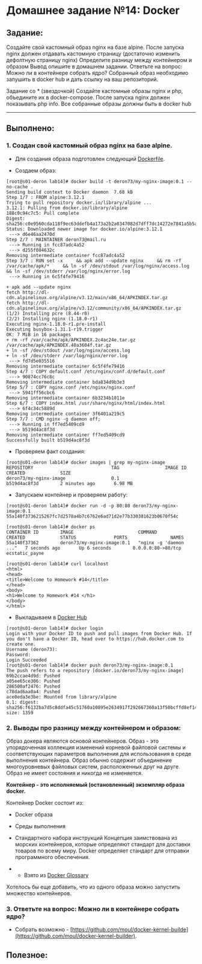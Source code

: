 # **Домашнее задание №14: Docker**

## **Задание:**
Создайте свой кастомный образ nginx на базе alpine. После запуска nginx должен
отдавать кастомную страницу (достаточно изменить дефолтную страницу nginx)
Определите разницу между контейнером и образом
Вывод опишите в домашнем задании.
Ответьте на вопрос: Можно ли в контейнере собрать ядро?
Собранный образ необходимо запушить в docker hub и дать ссылку на ваш
репозиторий.

Задание со * (звездочкой)
Создайте кастомные образы nginx и php, объедините их в docker-compose.
После запуска nginx должен показывать php info.
Все собранные образы должны быть в docker hub

---

## **Выполнено:**


### **1. Создан свой кастомный образ nginx на базе alpine.**

- Для создания образа подготовлен следующий [Dockerfile](Dockerfile).

- Создаем образ:
```
[root@s01-deron lab14]# docker build -t deron73/my-nginx-image:0.1 --no-cache .
Sending build context to Docker daemon  7.68 kB
Step 1/7 : FROM alpine:3.12.1
Trying to pull repository docker.io/library/alpine ...
3.12.1: Pulling from docker.io/library/alpine
188c0c94c7c5: Pull complete
Digest: sha256:c0e9560cda118f9ec63ddefb4a173a2b2a0347082d7dff7dc14272e7841a5b5a
Status: Downloaded newer image for docker.io/alpine:3.12.1
 ---> d6e46aa2470d
Step 2/7 : MAINTAINER deron73@mail.ru
 ---> Running in fcc87adc4a52
 ---> d255f084632c
Removing intermediate container fcc87adc4a52
Step 3/7 : RUN set -x     && apk add --update nginx     && rm -rf /var/cache/apk/*     && ln -sf /dev/stdout /var/log/nginx/access.log     && ln -sf /dev/stderr /var/log/nginx/error.log
 ---> Running in 6c5f4fe79416

+ apk add --update nginx
fetch http://dl-cdn.alpinelinux.org/alpine/v3.12/main/x86_64/APKINDEX.tar.gz
fetch http://dl-cdn.alpinelinux.org/alpine/v3.12/community/x86_64/APKINDEX.tar.gz
(1/2) Installing pcre (8.44-r0)
(2/2) Installing nginx (1.18.0-r1)
Executing nginx-1.18.0-r1.pre-install
Executing busybox-1.31.1-r19.trigger
OK: 7 MiB in 16 packages
+ rm -rf /var/cache/apk/APKINDEX.2c4ac24e.tar.gz /var/cache/apk/APKINDEX.40a3604f.tar.gz
+ ln -sf /dev/stdout /var/log/nginx/access.log
+ ln -sf /dev/stderr /var/log/nginx/error.log
 ---> fd7d5e035516
Removing intermediate container 6c5f4fe79416
Step 4/7 : COPY default.conf /etc/nginx/conf.d/default.conf
 ---> 90874cc76c8c
Removing intermediate container bda834d9b3e3
Step 5/7 : COPY nginx.conf /etc/nginx/nginx.conf
 ---> 5941ff56cbc6
Removing intermediate container 6b3234b1011e
Step 6/7 : COPY index.html /usr/share/nginx/html/index.html
 ---> 6f4c34c5889d
Removing intermediate container 3f6401a219c5
Step 7/7 : CMD nginx -g daemon off;
 ---> Running in ff7ed5409cd9
 ---> b519d4ac8f3d
Removing intermediate container ff7ed5409cd9
Successfully built b519d4ac8f3d
```

- Проверяем факт создания:
```
[root@s01-deron lab14]# docker images | grep my-nginx-image
REPOSITORY                             TAG                 IMAGE ID            CREATED             SIZE
deron73/my-nginx-image                 0.1                 b519d4ac8f3d        2 minutes ago       6.98 MB
```
- Запускаем контейнер и проверяем работу:
```
[root@s01-deron lab14]# docker run -d -p 80:80 deron73/my-nginx-image:0.1
55a140f3736215267fc7d2578a4b7c6762e6ad71d2e77b330381623b0670f54c

[root@s01-deron lab14]# docker ps
CONTAINER ID        IMAGE                        COMMAND                  CREATED             STATUS              PORTS                NAMES
55a140f37362        deron73/my-nginx-image:0.1   "nginx -g 'daemon ..."   7 seconds ago       Up 6 seconds        0.0.0.0:80->80/tcp   ecstatic_payne

[root@s01-deron lab14]# curl localhost
<html>
<head>
<title>Welcome to Homework #14</title>
</head>
<body>
<h1>Welcome to Homework #14 </h1>
</body>
</html>
```

- Выкладываем в [Docker Hub](https://hub.docker.com/repository/docker/deron73/my-nginx-image)
```
[root@s01-deron lab14]# docker login
Login with your Docker ID to push and pull images from Docker Hub. If you don't have a Docker ID, head over to https://hub.docker.com to create one.
Username (deron73):
Password:
Login Succeeded
[root@s01-deron lab14]# docker push deron73/my-nginx-image:0.1
The push refers to a repository [docker.io/deron73/my-nginx-image]
69b2ccae4d9d: Pushed
a05ee65ce306: Pushed
286500af2476: Pushed
c78dad6aa0a4: Pushed
ace0eda3e3be: Mounted from library/alpine
0.1: digest: sha256:f6132ba7d5c8ddfa45c51760a10895e2634917f292667360a13f50bcffd8ef14 size: 1359
```

### **2. Выводы про разницу между контейнером и образом:**
Образ докера являются основой контейнеров. 
Образ - это упорядоченная коллекция изменений корневой файловой системы и соответствующих параметров 
выполнения для использования в среде выполнения контейнера. 
Образ обычно содержит объединение многоуровневых файловых систем, расположенных друг на друге. 
Образ не имеет состояния и никогда не изменяется.

**Контейнер - это исполняемый (остановленный) экземпляр образа docker.** 

Контейнер Docker состоит из:
- Docker образа 
- Среды выполнения
- Стандартного набора инструкций
Концепция заимствована из морских контейнеров, которые определяют стандарт для доставки товаров по всему миру. 
Docker определяет стандарт для отправки программного обеспечения.

- * Взято из [Docker Glossary](https://docs.docker.com/glossary/)

Хотелось бы еще добавить, что из одного образа можно запустить множество контейнеров.

### **3. Ответьте на вопрос: Можно ли в контейнере собрать ядро?**

- Собрать возможно - [https://github.com/moul/docker-kernel-builde](https://github.com/moul/docker-kernel-builder). 



## **Полезное:**

